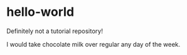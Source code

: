 # hello-world
Definitely not a tutorial repository!

I would take chocolate milk over regular any day of the week.
